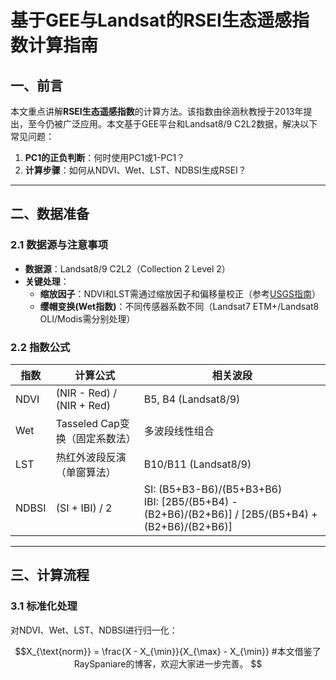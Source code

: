 # 基于GEE与Landsat的RSEI生态遥感指数计算指南

## 一、前言
本文重点讲解**RSEI生态遥感指数**的计算方法。该指数由徐涵秋教授于2013年提出，至今仍被广泛应用。本文基于GEE平台和Landsat8/9 C2L2数据，解决以下常见问题：
1. ​**PC1的正负判断**：何时使用PC1或1-PC1？
2. ​**计算步骤**：如何从NDVI、Wet、LST、NDBSI生成RSEI？

---

## 二、数据准备
### 2.1 数据源与注意事项
- ​**数据源**：Landsat8/9 C2L2（Collection 2 Level 2）
- ​**关键处理**：
  - ​**缩放因子**：NDVI和LST需通过缩放因子和偏移量校正（参考[USGS指南](https://www.usgs.gov/media/files/landsat-8-9-collection-2-level-2-science-product-guide)）
  - ​**缨帽变换(Wet指数)**：不同传感器系数不同（Landsat7 ETM+/Landsat8 OLI/Modis需分别处理）

### 2.2 指数公式
| 指数    | 计算公式                          | 相关波段                |
|---------|-----------------------------------|-------------------------|
| NDVI    | (NIR - Red) / (NIR + Red)        | B5, B4 (Landsat8/9)     |
| Wet     | Tasseled Cap变换（固定系数法）    | 多波段线性组合          |
| LST     | 热红外波段反演（单窗算法）        | B10/B11 (Landsat8/9)    |
| NDBSI   | (SI + IBI) / 2                    | SI: (B5+B3-B6)/(B5+B3+B6)<br>IBI: [2B5/(B5+B4) - (B2+B6)/(B2+B6)] / [2B5/(B5+B4) + (B2+B6)/(B2+B6)] |

---

## 三、计算流程
### 3.1 标准化处理
对NDVI、Wet、LST、NDBSI进行归一化：
```math
X_{\text{norm}} = \frac{X - X_{\min}}{X_{\max} - X_{\min}}

#本文借鉴了RaySpaniare的博客，欢迎大家进一步完善。
